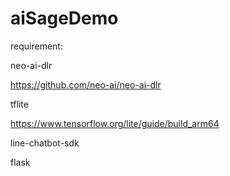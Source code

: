 # aiSageDemo

requirement:

neo-ai-dlr

https://github.com/neo-ai/neo-ai-dlr

tflite

https://www.tensorflow.org/lite/guide/build_arm64

line-chatbot-sdk

flask
